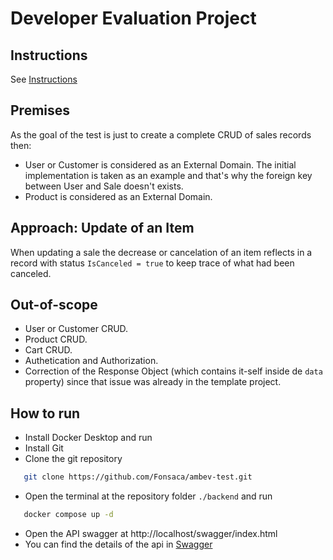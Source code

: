 # Developer Evaluation Project

## Instructions
See [Instructions](/.doc/instructions.md)

## Premises

As the goal of the test is just to create a complete CRUD of sales records then:
- User or Customer is considered as an External Domain. The initial implementation is taken as an example and that's why the foreign key between User and Sale doesn't exists.
- Product is considered as an External Domain.

## Approach: Update of an Item

When updating a sale the decrease or cancelation of an item reflects in a record with status `IsCanceled = true` to keep trace of what had been canceled.


## Out-of-scope

- User or Customer CRUD.
- Product CRUD.
- Cart CRUD.
- Authetication and Authorization.
- Correction of the Response Object (which contains it-self inside de `data` property) since that issue was already in the template project.

## How to run
- Install Docker Desktop and run
- Install Git
- Clone the git repository
```bash
   git clone https://github.com/Fonsaca/ambev-test.git
```
- Open the terminal at the repository folder `./backend` and run
```bash
   docker compose up -d
```
- Open the API swagger at http://localhost/swagger/index.html
- You can find the details of the api in [Swagger](http://localhost/swagger/index.html)  